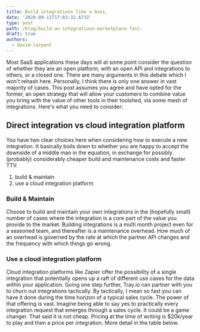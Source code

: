 ```yaml
---
title: Build integrations like a boss.
date: '2020-09-11T17:03:32.673Z'
type: post
path: /blog/build-an-integrations-marketplace-fast-
draft: true
authors:
  - david-larpent
---
```

Most SaaS applications these days will at some point consider the question of whether they are an open platform, with an open API and integrations to others, or a closed one. There are many arguments in this debate which I won't rehash here. Personally, I think there is only one answer in vast majority of cases. This post assumes you agree and have opted for the former, an open strategy that will allow your customers to combine value you bring with the value of other tools in their toolshed, via some mesh of integrations.  Here's what you need to consider: 

##  Direct integration vs cloud integration platform

You have two clear choices here when considering how to execute a new integration. It basically boils down to whether you are happy to accept the downside of a middle man in the equation, in exchange for possibly (probably) considerably cheaper build and maintenance costs and faster TTV.

1. build & maintain
2. use a cloud integration platform

### Build & Maintain

Choose to build and maintain your own integrations in the (hopefully small) number of cases where the integration is a core part of the value you provide to the market. Building integrations is a multi month project even for a seasoned team, and thereafter is a maintenance overhead. How much of an overhead is governed by the rate at which the partner API changes and the frequency with which things go wrong. 

### Use a cloud integration platform

Cloud integration platforms like Zapier offer the possibility of a single integration that potentially opens up a raft of different use cases for the data within your application. Going one step further, Tray.io can partner with you to churn out integrations tactically. By tactically, I mean so fast you can have it done during the time horizon of a typical sales cycle. The power of that offering is vast. Imagine being able to say yes to practically every integration request that emerges through a sales cycle. It could be a game changer. That said it is not cheap. Pricing at the time of writing is $20k/year to play and then a price per integration. More detail in the table below. 